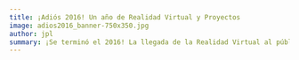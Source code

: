 ```yaml
---
title: ¡Adiós 2016! Un año de Realidad Virtual y Proyectos
image: adios2016_banner-750x350.jpg
author: jpl
summary: ¡Se terminó el 2016! La llegada de la Realidad Virtual al público masivo, interesantes proyectos y grandes oportunidades para el 2017.
---
```

